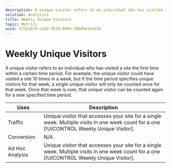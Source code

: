 ```yaml
---
description: A unique visitor refers to an individual who has visited a site the first time within a certain time period. For example, the unique visitor could have visited a site 10 times in a week, but if the time period specifies unique visitors for that week, a single unique visitor will only be counted once for that week. Once that week is over, that unique visitor can be counted again for a new specified time period.
solution: Analytics
title: Weekly Unique Visitors
topic: Metrics
uuid: b732abf9-cad2-4518-9669-30b85b3e1e28
---
```


# Weekly Unique Visitors

A unique visitor refers to an individual who has visited a site the first time within a certain time period. For example, the unique visitor could have visited a site 10 times in a week, but if the time period specifies unique visitors for that week, a single unique visitor will only be counted once for that week. Once that week is over, that unique visitor can be counted again for a new specified time period.

|  Uses  | Description  |
|---|---|
|  Traffic  |Unique visitor that accesses your site for a single week. Multiple visits in one week count for a one [!UICONTROL Weekly Unique Visitor].  |
|  Conversion  | N/A  |
|  Ad Hoc Analysis  |Unique visitor that accesses your site for a single week. Multiple visits in one week count for a one [!UICONTROL Weekly Unique Visitor].  |

